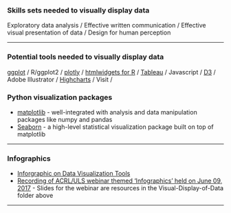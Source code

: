 ### Skills sets needed to visually display data

Exploratory data analysis  /  Effective written communication  /  Effective visual presentation of data  /  Design for human perception

---

### Potential tools needed to visually display data

[ggplot](http://ggplot2.org/) /  R/ggplot2  / [plotly](http://help.plot.ly/) / [htmlwidgets for R](http://www.htmlwidgets.org/) / [Tableau](https://www.tableau.com/)  /  Javascript  /  [D3](https://www.dashingd3js.com/table-of-contents)  /  Adobe Illustrator /  [Highcharts](http://www.highcharts.com/)  /  Visit / 

### Python visualization packages

   * [matplotlib](http://bit.ly/matplotlib-docs) - well-integrated with analysis and data manipulation packages like numpy and pandas
   * [Seaborn](http://bit.ly/seaborn-python) - a high-level statistical visualization package built on top of matplotlib
   
---

### Infographics

* [Inforgraphic on Data Visualization Tools](http://pin.it/Dc859EU)
* [Recording of ACRL/ULS webinar themed ‘Infographics’ held on June 09, 2017](https://youtu.be/OFmZfMjHKLs) - Slides for the webinar are resources in the Visual-Display-of-Data folder above

---


